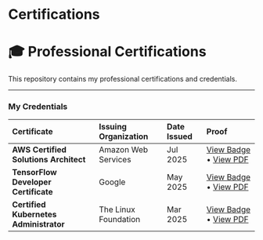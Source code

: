 # Certifications
# 🎓 Professional Certifications

This repository contains my professional certifications and credentials.

---

### My Credentials

| Certificate | Issuing Organization | Date Issued | Proof |
| :--- | :--- | :--- | :--- |
| **AWS Certified Solutions Architect** | Amazon Web Services | Jul 2025 | [View Badge](link-to-credly-badge) • [View PDF](aws-certificate.pdf) |
| **TensorFlow Developer Certificate** | Google | May 2025 | [View Badge](link-to-credly-badge) • [View PDF](google-certificate.pdf) |
| **Certified Kubernetes Administrator** | The Linux Foundation | Mar 2025 | [View Badge](link-to-credly-badge) • [View PDF](kubernetes-certificate.pdf) |
